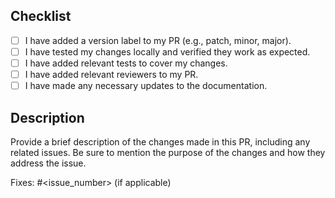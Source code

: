 ## Checklist

- [ ] I have added a version label to my PR (e.g., patch, minor, major).
- [ ] I have tested my changes locally and verified they work as expected.
- [ ] I have added relevant tests to cover my changes.
- [ ] I have added relevant reviewers to my PR.
- [ ] I have made any necessary updates to the documentation.

## Description

Provide a brief description of the changes made in this PR, including any related issues. Be sure to mention the purpose of the changes and how they address the issue.

Fixes: #<issue_number> (if applicable)